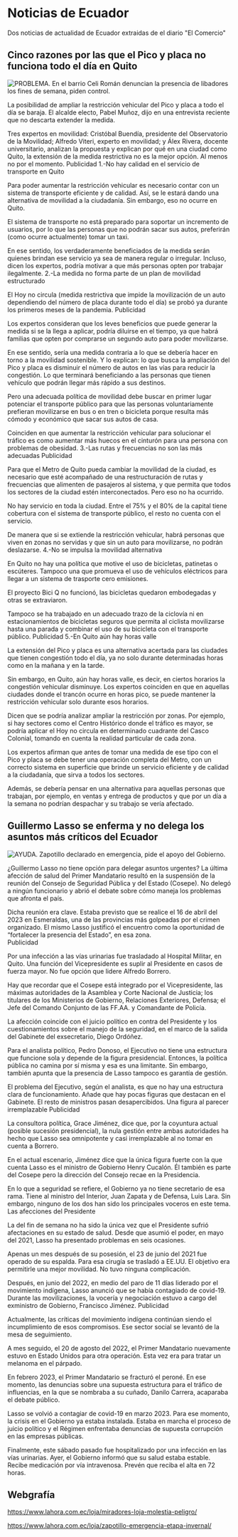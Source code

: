 # Noticias de Ecuador

Dos noticias de actualidad de Ecuador extraidas de el diario "El Comercio"

## Cinco razones por las que el Pico y placa no funciona todo el día en Quito

![PROBLEMA. En el barrio Celi Román denuncian la presencia de libadores los fines de semana, piden control.](/pico.jpg)


La posibilidad de ampliar la restricción vehicular del Pico y placa a todo el día se baraja. El alcalde electo, Pabel Muñoz, dijo en una entrevista reciente que  no descarta extender la medida. 

Tres expertos en movilidad: Cristóbal Buendía, presidente del Observatorio de la Movilidad;  Alfredo Viteri, experto en movilidad; y  Álex Rivera, docente universitario, analizan la propuesta y explican por qué en una ciudad como Quito, la extensión de la medida restrictiva no es la mejor opción. Al menos no por el momento. 
Publicidad
1.-No hay calidad en el servicio de transporte  en Quito 

Para poder aumentar la restricción vehicular es necesario contar con un sistema de transporte eficiente y de calidad. Así, se le estará dando una alternativa de movilidad a la ciudadanía. Sin embargo, eso no ocurre en Quito.

El sistema de transporte no está preparado para soportar un incremento de usuarios, por lo que las personas que no podrán sacar sus autos, preferirán (como ocurre actualmente) tomar un taxi.

En ese sentido, los verdaderamente beneficiados de la medida serán quienes brindan ese servicio ya sea de manera regular o irregular. Incluso, dicen los expertos, podría motivar a que más personas opten por trabajar ilegalmente. 
2.-La medida no forma parte de un plan de movilidad estructurado 

El Hoy no circula (medida restrictiva que impide la movilización de un auto dependiendo del número de placa durante todo el día) se probó ya durante los primeros meses de la pandemia.
Publicidad

Los expertos consideran que los leves beneficios que puede generar la medida si se la llega a aplicar, podría diluirse en el tiempo, ya que habrá familias que opten por comprarse un segundo auto para poder movilizarse.

En ese sentido, sería una medida contraria a lo que se debería hacer en torno a la movilidad  sostenible. Y lo explican: lo que busca la ampliación del Pico y placa es disminuir el número de autos en las vías para reducir la congestión. Lo que terminará beneficiando a las personas que tienen vehículo que podrán llegar más rápido a sus destinos.

Pero una adecuada política de movilidad debe buscar en primer lugar potenciar el transporte público para que las personas voluntariamente prefieran movilizarse en bus o en tren o bicicleta porque resulta más cómodo y económico que sacar sus autos de casa.

Coinciden en que aumentar la restricción vehicular para solucionar el tráfico es como aumentar más huecos en el cinturón para una persona con problemas de obesidad.
3.-Las rutas y frecuencias no son las más adecuadas 
Publicidad

Para que el Metro de Quito pueda cambiar la movilidad de la ciudad, es necesario que esté acompañado de una restructuración de rutas y frecuencias que alimenten de pasajeros al sistema, y que permita que todos los sectores de la ciudad estén interconectados. Pero eso no ha ocurrido.

No hay servicio en toda la ciudad. Entre el 75% y el 80% de la capital tiene cobertura con el sistema de transporte público, el resto no cuenta con el servicio.

De manera que si se extiende la restricción vehicular, habrá personas que viven en zonas no servidas y que sin un auto para movilizarse, no podrán deslazarse.
4.-No se impulsa la movilidad alternativa 

En Quito no hay una política que motive el uso de bicicletas, patinetas o escúteres. Tampoco una que promueva el uso de vehículos eléctricos para llegar a un sistema de trasporte cero emisiones.

El proyecto Bici Q no funcionó, las bicicletas quedaron embodegadas y otras se extraviaron.

Tampoco se ha trabajado en un adecuado trazo de la ciclovía ni en estacionamientos de bicicletas seguros que permita al ciclista movilizarse hasta una parada y combinar el uso de su bicicleta con el transporte público. 
Publicidad
5.-En Quito aún hay horas valle 

La extensión del Pico y placa es una alternativa acertada para las ciudades que tienen congestión todo el día, ya no solo durante determinadas horas como en la mañana y en la tarde.

Sin embargo, en Quito, aún hay horas valle, es decir, en ciertos horarios la congestión vehicular disminuye. Los expertos coinciden en que en aquellas ciudades donde el trancón ocurre en horas pico, se puede mantener la restricción vehicular solo durante esos horarios.

Dicen que se podría analizar ampliar la restricción por zonas. Por ejemplo, si hay sectores como el Centro Histórico donde el tráfico es mayor, se podría aplicar el Hoy no circula en determinado cuadrante del Casco Colonial, tomando en cuenta la realidad particular de cada zona. 

Los expertos afirman que antes de tomar una medida de ese tipo con el Pico y placa se debe tener una operación completa del Metro, con un correcto sistema en superficie que brinde un servicio eficiente y de calidad a la ciudadanía, que sirva a todos los sectores.

Además, se debería pensar en una alternativa para aquellas personas que trabajan, por ejemplo, en ventas y entrega de productos y que por un día a la semana no podrían despachar y su trabajo se vería afectado. 

## Guillermo Lasso se enferma y no delega los asuntos más críticos del Ecuador

![AYUDA. Zapotillo declarado en emergencia, pide el apoyo del Gobierno.](/Lasso.jpg)

¿Guillermo Lasso no tiene opción para delegar asuntos urgentes? La última afección de salud del Primer Mandatario resultó en la suspensión de la reunión del Consejo de Seguridad Pública y del Estado (Cosepe). No delegó a ningún funcionario y abrió el debate sobre cómo maneja los problemas que afronta el país. 

Dicha reunión era clave. Estaba previsto que se realice el 16 de abril del 2023 en Esmeraldas, una de las provincias más golpeadas por el crimen organizado. El mismo Lasso justificó el encuentro como la oportunidad de “fortalecer la presencia del Estado”, en esa zona.  
Publicidad

Por una infección a las vías urinarias fue trasladado al Hospital Militar, en Quito. Una función del Vicepresidente es suplir al Presidente en casos de fuerza mayor. No fue opción que lidere Alfredo Borrero.  

Hay que recordar que el Cosepe está integrado por el Vicepresidente, las máximas autoridades de la Asamblea y Corte Nacional de Justicia; los titulares de los Ministerios de Gobierno, Relaciones Exteriores, Defensa; el Jefe del Comando Conjunto de las FF.AA. y Comandante de Policía. 

La afección coincide con el juicio político en contra del Presidente y los cuestionamientos sobre el manejo de la seguridad, en el marco de la salida del Gabinete del exsecretario, Diego Ordóñez. 

Para el analista político, Pedro Donoso, el Ejecutivo no tiene una estructura que funcione sola y depende de la figura presidencial. Entonces, la política pública no camina por sí misma y esa es una limitante. Sin embargo, también apunta que la presencia de Lasso tampoco es garantía de gestión.

El problema del Ejecutivo, según el analista, es que no hay una estructura clara de funcionamiento. Añade que hay pocas figuras que destacan en el Gabinete. El resto de ministros pasan desapercibidos.
Una figura al parecer irremplazable 
Publicidad

La consultora política, Grace Jiménez, dice que, por la coyuntura actual (posible sucesión presidencial), la nula gestión entre ambas autoridades ha hecho que Lasso sea omnipotente y casi irremplazable al no tomar en cuenta a Borrero.

En el actual escenario, Jiménez dice que la única figura fuerte con la que cuenta Lasso es el ministro de Gobierno Henry Cucalón. Él también es parte del Cosepe pero la dirección del Consejo recae en la Presidencia.

En lo que a seguridad se refiere, el Gobierno ya no tiene secretario de esa rama. Tiene al ministro del Interior, Juan Zapata y de Defensa, Luis Lara. Sin embargo, ninguno de los dos han sido los principales voceros en este tema.
Las afecciones del Presidente

La del fin de semana no ha sido la única vez que el Presidente sufrió afectaciones en su estado de salud. Desde que asumió el poder, en mayo del 2021, Lasso ha presentado problemas en seis ocasiones.

Apenas un mes después de su posesión, el 23 de junio del 2021 fue operado de su espalda. Para esa cirugía se trasladó a EE.UU. El objetivo era permitirle una mejor movilidad. No tuvo ninguna complicación. 

Después, en junio del 2022, en medio del paro de 11 días liderado por el movimiento indígena, Lasso anunció que se había contagiado de covid-19. Durante las movilizaciones, la vocería y negociación estuvo a cargo del exministro de Gobierno, Francisco Jiménez. 
Publicidad

Actualmente, las críticas del movimiento indígena continúan siendo el incumplimiento de esos compromisos. Ese sector social se levantó de la mesa de seguimiento.

A mes seguido, el 20 de agosto del 2022, el Primer Mandatario nuevamente estuvo en Estado Unidos para otra operación. Esta vez era para tratar un melanoma en el párpado. 

En febrero 2023, el Primer Mandatario se fracturó el peroné. En ese momento, las denuncias sobre una supuesta estructura para el tráfico de influencias, en la que se nombraba a su cuñado, Danilo Carrera, acaparaba el debate público. 

Lasso se volvió a contagiar de covid-19 en marzo 2023. Para ese momento, la crisis en el Gobierno ya estaba instalada. Estaba en marcha el proceso de juicio político y el Régimen enfrentaba denuncias de supuesta corrupción en las empresas públicas.  

Finalmente, este sábado pasado fue hospitalizado por una infección en las vías urinarias. Ayer, el Gobierno informó que su salud estaba estable. Recibe medicación por vía intravenosa. Prevén que reciba el alta en 72 horas. 

## Webgrafía

https://www.lahora.com.ec/loja/miradores-loja-molestia-peligro/

https://www.lahora.com.ec/loja/zapotillo-emergencia-etapa-invernal/